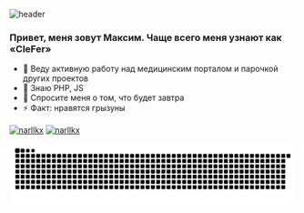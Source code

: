 ![header](https://capsule-render.vercel.app/api?type=waving&color=gradient&height=256&section=header&text=Hello%20World!&fontSize=75&animation=fadeIn&fontAlignY=38&desc=Welcome%20to%20my%20GitHub%20profile!&descAlignY=51&descAlign=62)

### Привет, меня зовут Максим. Чаще всего меня узнают как «CleFer»

- 🔭 Веду активную работу над медицинским порталом и парочкой других проектов
- 🌱 Знаю PHP, JS
- 💬 Спросите меня о том, что будет завтра
- ⚡ Факт: нравятся грызуны

<p align="left">
<a href="https://t.me/clefer" target="blank"><img align="center" src="https://upload.wikimedia.org/wikipedia/commons/8/82/Telegram_logo.svg" alt="narllkx" height="30" width="40" /></a>
<a href="https://vk.com/clefer" target="blank"><img align="center" src="https://upload.wikimedia.org/wikipedia/commons/2/21/VK.com-logo.svg" alt="narllkx" height="35" width="35" /></a>
</p>

![Snake animation](https://github.com/CleFerMy/CleFerMy/blob/output/github-contribution-grid-snake.svg)
